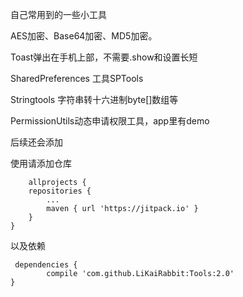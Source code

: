 自己常用到的一些小工具

AES加密、Base64加密、MD5加密。

Toast弹出在手机上部，不需要.show和设置长短

SharedPreferences 工具SPTools

Stringtools 字符串转十六进制byte[]数组等

PermissionUtils动态申请权限工具，app里有demo

后续还会添加

使用请添加仓库

	
        allprojects {
		repositories {
			...
			maven { url 'https://jitpack.io' }
		}
	}
        
     
 以及依赖
     
     dependencies {
	        compile 'com.github.LiKaiRabbit:Tools:2.0'
	}
